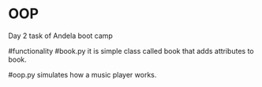 # OOP
Day 2 task of Andela boot camp

#functionality
#book.py
it is simple class called book that adds attributes to book.

#oop.py
simulates how a music player works.
